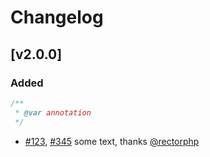 # Changelog

## [v2.0.0]

### Added

```php
/**
 * @var annotation
 */
```

- [#123], [#345] some text, thanks [@rectorphp]

[#345]: https://github.com/dummy/dummy/pull/345
[#123]: https://github.com/dummy/dummy/pull/123
[@rectorphp]: https://github.com/rectorphp
